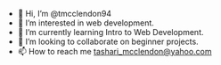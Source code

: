 - 👋 Hi, I’m @tmcclendon94
- 👀 I’m interested in web development.
- 🌱 I’m currently learning Intro to Web Development.
- 💞️ I’m looking to collaborate on beginner projects.
- 📫 How to reach me tashari_mcclendon@yahoo.com

<!---
tmcclendon94/tmcclendon94 is a ✨ special ✨ repository because its `README.md` (this file) appears on your GitHub profile.
You can click the Preview link to take a look at your changes.
--->
